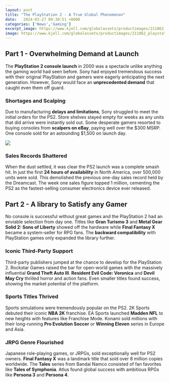 ```yaml
---
layout: post
title: "The PlayStation 2 - A True Global Phenomenon"
date:   2024-03-27 09:30:51 +0000
categories: ['News','Gaming']
excerpt_image: https://www.kjell.com/globalassets/productimages/211862_playstation-2.jpg?ref=23DB65E2AE&amp;format=jpg
image: https://www.kjell.com/globalassets/productimages/211862_playstation-2.jpg?ref=23DB65E2AE&amp;format=jpg
---
```


## Part 1 - Overwhelming Demand at Launch 
The **PlayStation 2 console launch** in 2000 was a spectacle unlike anything the gaming world had seen before. Sony had enjoyed tremendous success with their original PlayStation and gamers were eagerly anticipating the next generation. However, Sony would face an **unprecedented demand** that caught even them off guard. 
### Shortages and Scalping  
Due to manufacturing **delays and limitations**, Sony struggled to meet the initial orders for the PS2. Store shelves stayed empty for weeks as any units that did arrive were instantly sold out. Some desperate gamers resorted to buying consoles from **scalpers on eBay**, paying well over the $300 MSRP. One console sold for an astounding $1,500 on launch day.

![](https://www.kjell.com/globalassets/productimages/211862_playstation-2.jpg?ref=23DB65E2AE&amp;format=jpg)
### Sales Records Shattered
When the dust settled, it was clear the PS2 launch was a complete smash hit. In just the first **24 hours of availability** in North America, over 500,000 units were sold. This demolished the previous one-day sales record held by the Dreamcast. The week one sales figure topped 1 million, cementing the PS2 as the fastest-selling consumer electronics device ever released. 
## Part 2 - A library to Satisfy any Gamer
No console is successful without great games and the PlayStation 2 had an enviable selection from day one. Titles like **Gran Turismo 3** and **Metal Gear Solid 2: Sons of Liberty** showed off the hardware while **Final Fantasy X** became a system-seller for RPG fans. The **backward compatibility** with PlayStation games only expanded the library further.
### Iconic Third-Party Support 
Third-party publishers jumped at the chance to develop for the PlayStation 2. Rockstar Games raised the bar for open-world games with the massively influential **Grand Theft Auto III**. **Resident Evil Code: Veronica** and **Devil May Cry** thrilled horror and action fans. Even smaller titles found success, showing the market potential of the platform.
### Sports Titles Thrived 
Sports simulations were tremendously popular on the PS2. 2K Sports debuted their iconic **NBA 2K** franchise. EA Sports launched **Madden NFL** to new heights with features like Franchise Mode. Konami sold millions with their long-running **Pro Evolution Soccer** or **Winning Eleven** series in Europe and Asia. 
### JRPG Genre Flourished
Japanese role-playing games, or JRPGs, sold exceptionally well for PS2 owners. **Final Fantasy X** was a landmark title that sold over 8 million copies worldwide. The **Tales** series from Bandai Namco consisted of fan favorites like **Tales of Symphonia**. Atlus found global success with ambitious RPGs like **Persona 3** and **Persona 4**.